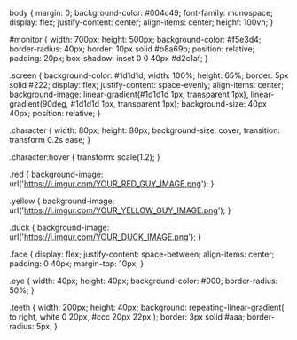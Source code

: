 <!DOCTYPE html>
<html lang="en">
<head>
  <meta charset="UTF-8" />
  <meta name="viewport" content="width=device-width, initial-scale=1.0"/>
  <title>DHMIS Themed Site</title>
  <link rel="stylesheet" href="style.css" />
</head>
<body>
  <div id="monitor">
    <div class="screen">
      <a href="about.html" class="character red"></a>
      <a href="blog.html" class="character yellow"></a>
      <a href="extra.html" class="character duck"></a>
    </div>
    <div class="face">
      <div class="eye left"></div>
      <div class="teeth"></div>
      <div class="eye right"></div>
    </div>
  </div>
</body>
</html>

body {
  margin: 0;
  background-color: #004c49;
  font-family: monospace;
  display: flex;
  justify-content: center;
  align-items: center;
  height: 100vh;
}

#monitor {
  width: 700px;
  height: 500px;
  background-color: #f5e3d4;
  border-radius: 40px;
  border: 10px solid #b8a69b;
  position: relative;
  padding: 20px;
  box-shadow: inset 0 0 40px #d2c1af;
}

.screen {
  background-color: #1d1d1d;
  width: 100%;
  height: 65%;
  border: 5px solid #222;
  display: flex;
  justify-content: space-evenly;
  align-items: center;
  background-image: linear-gradient(#1d1d1d 1px, transparent 1px), linear-gradient(90deg, #1d1d1d 1px, transparent 1px);
  background-size: 40px 40px;
  position: relative;
}

.character {
  width: 80px;
  height: 80px;
  background-size: cover;
  transition: transform 0.2s ease;
}

.character:hover {
  transform: scale(1.2);
}

.red {
  background-image: url('https://i.imgur.com/YOUR_RED_GUY_IMAGE.png');
}

.yellow {
  background-image: url('https://i.imgur.com/YOUR_YELLOW_GUY_IMAGE.png');
}

.duck {
  background-image: url('https://i.imgur.com/YOUR_DUCK_IMAGE.png');
}

.face {
  display: flex;
  justify-content: space-between;
  align-items: center;
  padding: 0 40px;
  margin-top: 10px;
}

.eye {
  width: 40px;
  height: 40px;
  background-color: #000;
  border-radius: 50%;
}

.teeth {
  width: 200px;
  height: 40px;
  background: repeating-linear-gradient(
    to right,
    white 0 20px,
    #ccc 20px 22px
  );
  border: 3px solid #aaa;
  border-radius: 5px;
}


